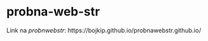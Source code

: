 # probna-web-str
<p> Link na <em>probnwebstr</em>: https://bojkip.github.io/probnawebstr.github.io/ </p>
